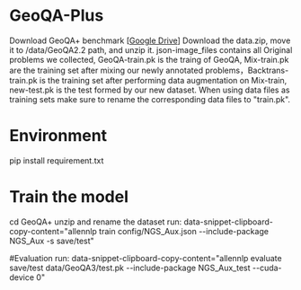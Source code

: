 # GeoQA-Plus
Download GeoQA+ benchmark [<a href="https://drive.google.com/file/d/1KL4_wIzr3p8XSKMkkLgYcYwCbb0TzZ9O/view?usp=sharing">Google Drive</a>]
Download the data.zip, move it to /data/GeoQA2.2 path, and unzip it. json-image_files contains all Original problems we collected, GeoQA-train.pk is the traing of GeoQA, Mix-train.pk are the training set after mixing our newly annotated problems，Backtrans-train.pk is the training set after performing data augmentation on Mix-train, new-test.pk is the test formed by our new dataset. When using data files as training sets make sure to rename the corresponding data files to "train.pk".
# Environment
pip install requirement.txt

# Train the model
cd GeoQA+
unzip and rename the dataset
run:
data-snippet-clipboard-copy-content="allennlp train config/NGS_Aux.json --include-package NGS_Aux -s save/test"

#Evaluation
run:
data-snippet-clipboard-copy-content="allennlp evaluate save/test  data/GeoQA3/test.pk --include-package NGS_Aux_test --cuda-device 0"
